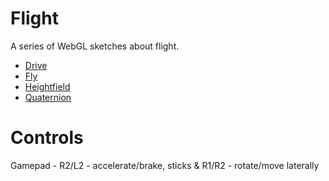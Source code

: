 # Flight
A series of WebGL sketches about flight.

 * [Drive](http://TekF.github.io/Flight/drive.html)
 * [Fly](http://TekF.github.io/Flight/fly.html)
 * [Heightfield](http://TekF.github.io/Flight/heightfield.html)
 * [Quaternion](http://TekF.github.io/Flight/quaternion.html)

# Controls

Gamepad - R2/L2 - accelerate/brake, sticks & R1/R2 - rotate/move laterally
